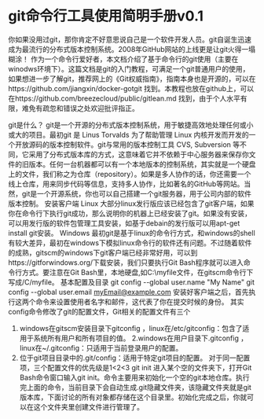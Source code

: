 # git命令行工具使用简明手册v0.1	
  你如果没用过git，那你肯定不好意思说自己是一个软件开发人员。git自诞生迅速成为最流行的分布式版本控制系统。2008年GitHub网站的上线更是让git火得一塌糊涂！
   作为一个命令行爱好者，本文档介绍了基于命令行的git使用（主要在winodws环境下）。这篇文档是git的入门教程，可满足一个git普通用户的使用，如果想进一步了解git，推荐网上的《Git权威指南》，指南本身也是开源的，可以在https://github.com/jiangxin/docker-gotgit 找到。本教程也放在github上，可以在https://github.com/breezecloud/public/gitlean.md 找到，由于个人水平有限，难免有疏忽和错误之处欢迎批评指正。
 
git是什么？
  git是一个开源的分布式版本控制系统，用于敏捷高效地处理任何或小或大的项目。最初git 是 Linus Torvalds 为了帮助管理 Linux 内核开发而开发的一个开放源码的版本控制软件。git与常用的版本控制工具 CVS, Subversion 等不同，它采用了分布式版本库的方式，这意味着它并不依赖于中心服务器来保存你文件的旧版本。任何一台机器都可以有一个本地版本的控制系统，其实就是一个硬盘上的文件，我们称之为仓库（repository）。如果是多人协作的话，你还需要一个线上仓库，用来同步代码等信息，支持多人协作，比如著名的GitHub等网站。当然，git是一个开源系统，你也可以自己搭建一个git服务器，用于公司内部的软件版本控制。
安装客户端
Linux
  大部分linux发行版应该已经包含了git客户端，如果你在命令行下执行git成功，那么说明你的机器上已经安装了git。如果没有安装，可以用发行版的软件包管理工具安装，如基于debain的发行版可以用apt-get install git安装。
Windows
  最初git是基于linux的命令行方式，和windows的shell有较大差异，最初在windows下模拟linux命令行的软件还有问题。不过随着软件的成熟，gitscm的windows下git客户端已经非常好用，可以到https://gitforwindows.org/下载安装，我们只要执行Git Bash程序就可以进入命令行方式。要注意在Git Bash里，本地硬盘,如C:\myfile文件，在gitscm命令行下写成/C/myfile。
基本配置及目录
git config --global user.name "My Name" 
git config --global user.email myEmail@example.com
  安装好客户端之后，首先执行这两个命令来设置使用者名字和邮件，这代表了你在提交时候的身份。
  其实config命令修改了git的配置文件，Git相关的配置文件有三个
1. windows在gitscm安装目录下gitconfig ，linux在/etc/gitconfig：包含了适用于系统所有用户和所有项目的值。
2.windows在用户目录下.gitconfig ，linux在~/.gitconfig：只适用于当前登录用户的配置。
3. 位于git项目目录中的.git/config：适用于特定git项目的配置。
对于同一配置项，三个配置文件的优先级是1<2<3
git init
  进入某个空的文件夹下，打开Git Bash命令窗口输入git init。命令主要用来初始化一个空的git本地仓库。执行完上面的命令，当前目录下会自动生成.git隐藏文件夹，该隐藏文件夹就是git版本库，下面讨论的所有对象都存储在这个目录里。初始化完成之后，你就可以在这个文件夹里创建文件进行管理了。

